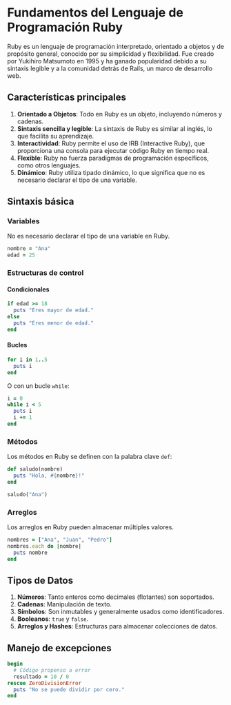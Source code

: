 
# Fundamentos del Lenguaje de Programación Ruby

Ruby es un lenguaje de programación interpretado, orientado a objetos y de propósito general, conocido por su simplicidad y flexibilidad. Fue creado por Yukihiro Matsumoto en 1995 y ha ganado popularidad debido a su sintaxis legible y a la comunidad detrás de Rails, un marco de desarrollo web.

## Características principales

1. **Orientado a Objetos**: Todo en Ruby es un objeto, incluyendo números y cadenas.
2. **Sintaxis sencilla y legible**: La sintaxis de Ruby es similar al inglés, lo que facilita su aprendizaje.
3. **Interactividad**: Ruby permite el uso de IRB (Interactive Ruby), que proporciona una consola para ejecutar código Ruby en tiempo real.
4. **Flexible**: Ruby no fuerza paradigmas de programación específicos, como otros lenguajes.
5. **Dinámico**: Ruby utiliza tipado dinámico, lo que significa que no es necesario declarar el tipo de una variable.

## Sintaxis básica

### Variables

No es necesario declarar el tipo de una variable en Ruby.

```ruby
nombre = "Ana"
edad = 25
```

### Estructuras de control

#### Condicionales

```ruby
if edad >= 18
  puts "Eres mayor de edad."
else
  puts "Eres menor de edad."
end
```

#### Bucles

```ruby
for i in 1..5
  puts i
end
```

O con un bucle `while`:

```ruby
i = 0
while i < 5
  puts i
  i += 1
end
```

### Métodos

Los métodos en Ruby se definen con la palabra clave `def`:

```ruby
def saludo(nombre)
  puts "Hola, #{nombre}!"
end

saludo("Ana")
```

### Arreglos

Los arreglos en Ruby pueden almacenar múltiples valores.

```ruby
nombres = ["Ana", "Juan", "Pedro"]
nombres.each do |nombre|
  puts nombre
end
```

## Tipos de Datos

1. **Números**: Tanto enteros como decimales (flotantes) son soportados.
2. **Cadenas**: Manipulación de texto.
3. **Símbolos**: Son inmutables y generalmente usados como identificadores.
4. **Booleanos**: `true` y `false`.
5. **Arreglos y Hashes**: Estructuras para almacenar colecciones de datos.

## Manejo de excepciones

```ruby
begin
  # Código propenso a error
  resultado = 10 / 0
rescue ZeroDivisionError
  puts "No se puede dividir por cero."
end
```
